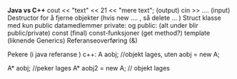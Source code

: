
**Java vs C++**
cout << "text" << 21 << "mere text"; (output)
cin >> ....  (input)
Destructor for å fjerne objekter (hvis new .... ,  så delete ... )
Struct klasse med kun public datamedlemmer
private: og public: (alt under blir public/private)
const  (final)
const-funksjoner (get method?)
template (liknende Generics)
Referanseoverføring (&)

Pekere (i java referanse ) c++:
A aobj; //objekt lages, uten aobj = new A;

A* aobj; //peker lages
A* aobj2 = new A; // objekt lages